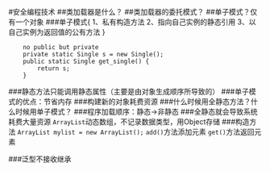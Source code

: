 #安全编程技术
##类加载器是什么？
##类加载器的委托模式？
##单子模式？仅有一个对象
###单子模式{
1、私有构造方法
2、指向自己实例的静态引用
3、以自己实例为返回值的公有方法
}
```
    no public but private
    private static Single s = new Single();
    public static Single get_single() {
        return s;
    }  
```
###静态方法只能调用静态属性（主要是由对象生成顺序所导致的）
###单子模式的优点：节省内存
###构建新的对象耗费资源
###什么时候用全静态方法？什么时候用单子模式？
###程序加载顺序：静态->非静态
###全静态就会导致系统耗费大量资源
```ArrayList```动态数组，不记录数据类型，用Object存储
###构造方法
```ArrayList mylist = new ArrayList();```
```add()```方法添加元素
```get()```方法返回元素

###泛型不接收继承

